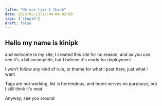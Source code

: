 ```yaml
---
title: "We are live I think"
date: 2023-05-13T17:44:04-03:00
tags: ['stupid']
draft: false
---
```


## Hello my name is kinipk

and welcome to my site, I created this site for no reason, and as you can see it's a bit incomplete, but I believe it's ready for deployment


I won't follow any kind of rule, or theme for what I post here, just what I want


Tags are not working, list is horrendous, and home serves no purpouse, but I still think it's neat

Anyway, see you around

